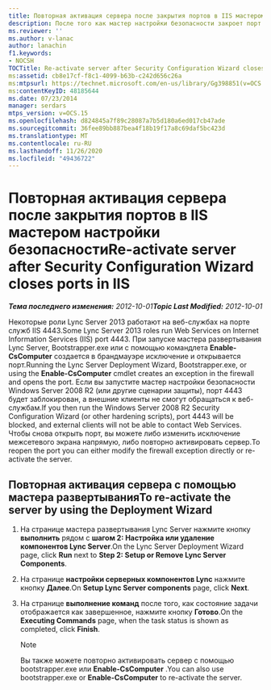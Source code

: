 ```yaml
---
title: Повторная активация сервера после закрытия портов в IIS мастером настройки безопасности
description: После того как мастер настройки безопасности закроет порт в службах IIS, повторно активируйте сервер.
ms.reviewer: ''
ms.author: v-lanac
author: lanachin
f1.keywords:
- NOCSH
TOCTitle: Re-activate server after Security Configuration Wizard closes ports in IIS
ms:assetid: cb8e17cf-f8c1-4099-b63b-c242d656c26a
ms:mtpsurl: https://technet.microsoft.com/en-us/library/Gg398851(v=OCS.15)
ms:contentKeyID: 48185644
ms.date: 07/23/2014
manager: serdars
mtps_version: v=OCS.15
ms.openlocfilehash: d824845a7f89c28087a7b5d180a6ed017cb47ade
ms.sourcegitcommit: 36fee89bb887bea4f18b19f17a8c69daf5bc423d
ms.translationtype: MT
ms.contentlocale: ru-RU
ms.lasthandoff: 11/26/2020
ms.locfileid: "49436722"
---
```

# <a name="re-activate-server-after-security-configuration-wizard-closes-ports-in-iis"></a><span data-ttu-id="109bd-103">Повторная активация сервера после закрытия портов в IIS мастером настройки безопасности</span><span class="sxs-lookup"><span data-stu-id="109bd-103">Re-activate server after Security Configuration Wizard closes ports in IIS</span></span>

<div data-xmlns="http://www.w3.org/1999/xhtml">

<div class="topic" data-xmlns="http://www.w3.org/1999/xhtml" data-msxsl="urn:schemas-microsoft-com:xslt" data-cs="https://msdn.microsoft.com/">

<div data-asp="https://msdn2.microsoft.com/asp">



</div>

<div id="mainSection">

<div id="mainBody"><span data-ttu-id="109bd-104">

<span> </span></span><span class="sxs-lookup"><span data-stu-id="109bd-104">

<span> </span></span></span>

<span data-ttu-id="109bd-105">_**Тема последнего изменения:** 2012-10-01_</span><span class="sxs-lookup"><span data-stu-id="109bd-105">_**Topic Last Modified:** 2012-10-01_</span></span>

<span data-ttu-id="109bd-106">Некоторые роли Lync Server 2013 работают на веб-службах на порте служб IIS 4443.</span><span class="sxs-lookup"><span data-stu-id="109bd-106">Some Lync Server 2013 roles run Web Services on Internet Information Services (IIS) port 4443.</span></span> <span data-ttu-id="109bd-107">При запуске мастера развертывания Lync Server, Bootstrapper.exe или с помощью командлета **Enable-CsComputer** создается в брандмауэре исключение и открывается порт.</span><span class="sxs-lookup"><span data-stu-id="109bd-107">Running the Lync Server Deployment Wizard, Bootstrapper.exe, or using the **Enable-CsComputer** cmdlet creates an exception in the firewall and opens the port.</span></span> <span data-ttu-id="109bd-108">Если вы запустите мастер настройки безопасности Windows Server 2008 R2 (или другие сценарии защиты), порт 4443 будет заблокирован, а внешние клиенты не смогут обращаться к веб-службам.</span><span class="sxs-lookup"><span data-stu-id="109bd-108">If you then run the Windows Server 2008 R2 Security Configuration Wizard (or other hardening scripts), port 4443 will be blocked, and external clients will not be able to contact Web Services.</span></span> <span data-ttu-id="109bd-109">Чтобы снова открыть порт, вы можете либо изменить исключение межсетевого экрана напрямую, либо повторно активировать сервер.</span><span class="sxs-lookup"><span data-stu-id="109bd-109">To reopen the port you can either modify the firewall exception directly or re-activate the server.</span></span>

<div>

## <a name="to-re-activate-the-server-by-using-the-deployment-wizard"></a><span data-ttu-id="109bd-110">Повторная активация сервера с помощью мастера развертывания</span><span class="sxs-lookup"><span data-stu-id="109bd-110">To re-activate the server by using the Deployment Wizard</span></span>

1.  <span data-ttu-id="109bd-111">На странице мастера развертывания Lync Server нажмите кнопку **выполнить** рядом с **шагом 2: Настройка или удаление компонентов Lync Server**.</span><span class="sxs-lookup"><span data-stu-id="109bd-111">On the Lync Server Deployment Wizard page, click **Run** next to **Step 2: Setup or Remove Lync Server Components**.</span></span>

2.  <span data-ttu-id="109bd-112">На странице **настройки серверных компонентов Lync** нажмите кнопку **Далее**.</span><span class="sxs-lookup"><span data-stu-id="109bd-112">On **Setup Lync Server components** page, click **Next**.</span></span>

3.  <span data-ttu-id="109bd-113">На странице **выполнение команд** после того, как состояние задачи отображается как завершенное, нажмите кнопку **Готово**.</span><span class="sxs-lookup"><span data-stu-id="109bd-113">On the **Executing Commands** page, when the task status is shown as completed, click **Finish**.</span></span>
    
    <div>
    

    > [!NOTE]
    > <span data-ttu-id="109bd-114">Вы также можете повторно активировать сервер с помощью bootstrapper.exe или <STRONG>Enable-CsComputer</STRONG> .</span><span class="sxs-lookup"><span data-stu-id="109bd-114">You can also use bootstrapper.exe or <STRONG>Enable-CsComputer</STRONG> to re-activate the server.</span></span>

    
    <span data-ttu-id="109bd-115"></div>

</div>

</div>

<span> </span>

</div>

</div>

</span><span class="sxs-lookup"><span data-stu-id="109bd-115"></div>

</div>

</div>

<span> </span>

</div>

</div>

</span></span></div>

